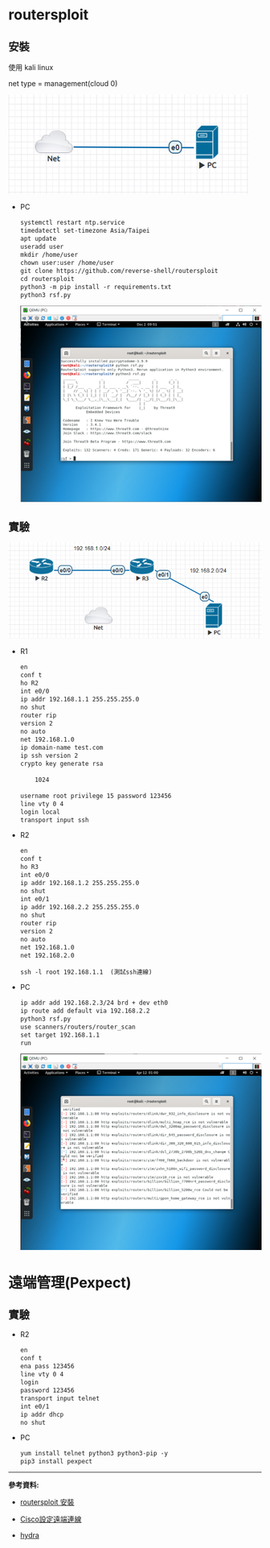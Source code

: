 # routersploit

## 安裝

使用 kali linux

net type = management(cloud 0)

![](img/20201202/1.png)


- PC

    ```
    systemctl restart ntp.service
    timedatectl set-timezone Asia/Taipei
    apt update
    useradd user
    mkdir /home/user
    chown user:user /home/user
    git clone https://github.com/reverse-shell/routersploit
    cd routersploit
    python3 -m pip install -r requirements.txt
    python3 rsf.py
    ```

    ![](img/20201202/2.png)

## 實驗

![](img/20201202/3.png)

- R1

    ```
    en
    conf t
    ho R2
    int e0/0
    ip addr 192.168.1.1 255.255.255.0
    no shut
    router rip
    version 2
    no auto
    net 192.168.1.0
    ip domain-name test.com
    ip ssh version 2
    crypto key generate rsa

        1024

    username root privilege 15 password 123456
    line vty 0 4
    login local
    transport input ssh
    ```

- R2

    ```
    en
    conf t
    ho R3
    int e0/0
    ip addr 192.168.1.2 255.255.255.0
    no shut
    int e0/1
    ip addr 192.168.2.2 255.255.255.0
    no shut
    router rip
    version 2
    no auto
    net 192.168.1.0
    net 192.168.2.0

    ssh -l root 192.168.1.1  (測試ssh連線)
    ```

- PC

    ```
    ip addr add 192.168.2.3/24 brd + dev eth0
    ip route add default via 192.168.2.2
    python3 rsf.py
    use scanners/routers/router_scan
    set target 192.168.1.1
    run
    ```

    ![](img/20201202/4.png)

# 遠端管理(Pexpect)

## 實驗

- R2

    ```
    en
    conf t
    ena pass 123456
    line vty 0 4
    login
    password 123456
    transport input telnet
    int e0/1
    ip addr dhcp
    no shut
    ```

- PC

    ```
    yum install telnet python3 python3-pip -y
    pip3 install pexpect
    ```
---
**參考資料:**

- [routersploit 安裝](https://ssorc.tw/7397/routersploit-%E6%8E%83-router-%E8%A8%AD%E5%82%99%E6%BC%8F%E6%B4%9E-%E5%BC%B1%E9%BB%9E/)

- [Cisco設定遠端連線](https://sites.google.com/a/james-tw.com/j-note/cisco/cisco-she-ding-yuan-duan-lian-xian-telnet-ssh)

- [hydra](https://netsec.ws/?p=353)